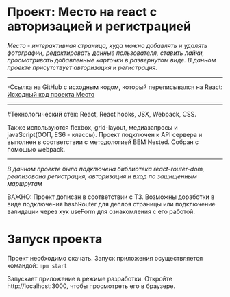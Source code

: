 # Проект: Место на react c авторизацией и регистрацией
*Место - интерактивная страница, куда можно добавлять и удалять фотографии, редактировать данные пользователя, ставить лайки, просматривать добавленные карточки в развернутом виде. В данном проекте присутствует авторизация и регистрация.*
__________
-Ссылка на GitHub с исходным кодом, который переписывался на React: [Исходный код проекта Место](https://github.com/Chill-Peppa/mesto)
__________

#Технологический стек: 
React, React hooks, JSX, Webpack, CSS.

Также используются flexbox, grid-layout, медиазапросы и javaScript(ООП, ES6 - классы). Проект подключен к API сервера и выполнен в соответствии с методологией BEM Nested. Собран с помощью webpack.
__________
*В данном проекте была подключена библиотека react-router-dom, реализована регистрация, авторизация и вход по защищенным маршрутам*

ВАЖНО: Проект дописан в соответствии с ТЗ. Возможны доработки в виде подключения hashRouter для деплоя страницы или подключение валидации через хук useForm для ознакомления с его работой.
# Запуск проекта
Проект необходимо скачать.
Запуск приложения осуществляется командой: `npm start`

Запускает приложение в режиме разработки. Откройте http://localhost:3000, чтобы просмотреть его в браузере.
